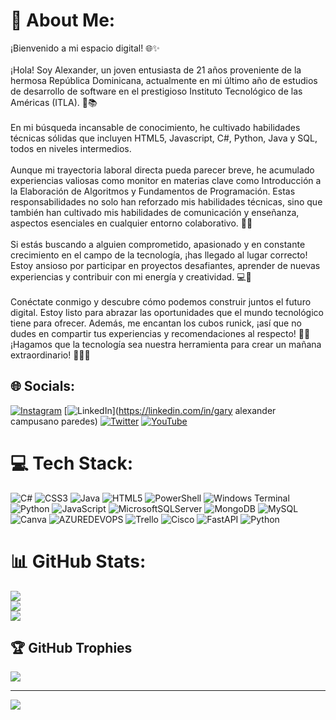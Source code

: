 # 💫 About Me:
¡Bienvenido a mi espacio digital! 🌐✨<br><br>¡Hola! Soy Alexander, un joven entusiasta de 21 años proveniente de la hermosa República Dominicana, actualmente en mi último año de estudios de desarrollo de software en el prestigioso Instituto Tecnológico de las Américas (ITLA). 🚀📚<br><br>En mi búsqueda incansable de conocimiento, he cultivado habilidades técnicas sólidas que incluyen HTML5, Javascript, C#, Python, Java y SQL, todos en niveles intermedios. <br><br>Aunque mi trayectoria laboral directa pueda parecer breve, he acumulado experiencias valiosas como monitor en materias clave como Introducción a la Elaboración de Algoritmos y Fundamentos de Programación. Estas responsabilidades no solo han reforzado mis habilidades técnicas, sino que también han cultivado mis habilidades de comunicación y enseñanza, aspectos esenciales en cualquier entorno colaborativo. 🤝💬<br><br>Si estás buscando a alguien comprometido, apasionado y en constante crecimiento en el campo de la tecnología, ¡has llegado al lugar correcto! Estoy ansioso por participar en proyectos desafiantes, aprender de nuevas experiencias y contribuir con mi energía y creatividad. 💻🌈<br><br>Conéctate conmigo y descubre cómo podemos construir juntos el futuro digital. Estoy listo para abrazar las oportunidades que el mundo tecnológico tiene para ofrecer. Además, me encantan los cubos runick, ¡así que no dudes en compartir tus experiencias y recomendaciones al respecto! 🤩🎲 ¡Hagamos que la tecnología sea nuestra herramienta para crear un mañana extraordinario! 🚀👨‍💻


## 🌐 Socials:
[![Instagram](https://img.shields.io/badge/Instagram-%23E4405F.svg?logo=Instagram&logoColor=white)](https://instagram.com/g_campusano_) [![LinkedIn](https://img.shields.io/badge/LinkedIn-%230077B5.svg?logo=linkedin&logoColor=white)](https://linkedin.com/in/gary alexander campusano paredes) [![Twitter](https://img.shields.io/badge/Twitter-%231DA1F2.svg?logo=Twitter&logoColor=white)](https://twitter.com/G_Campusano_) [![YouTube](https://img.shields.io/badge/YouTube-%23FF0000.svg?logo=YouTube&logoColor=white)](https://youtube.com/@g_campusano) 

# 💻 Tech Stack:
![C#](https://img.shields.io/badge/c%23-%23239120.svg?style=for-the-badge&logo=csharp&logoColor=white) ![CSS3](https://img.shields.io/badge/css3-%231572B6.svg?style=for-the-badge&logo=css3&logoColor=white) ![Java](https://img.shields.io/badge/java-%23ED8B00.svg?style=for-the-badge&logo=openjdk&logoColor=white) ![HTML5](https://img.shields.io/badge/html5-%23E34F26.svg?style=for-the-badge&logo=html5&logoColor=white) ![PowerShell](https://img.shields.io/badge/PowerShell-%235391FE.svg?style=for-the-badge&logo=powershell&logoColor=white) ![Windows Terminal](https://img.shields.io/badge/Windows%20Terminal-%234D4D4D.svg?style=for-the-badge&logo=windows-terminal&logoColor=white) ![Python](https://img.shields.io/badge/python-3670A0?style=for-the-badge&logo=python&logoColor=ffdd54) ![JavaScript](https://img.shields.io/badge/javascript-%23323330.svg?style=for-the-badge&logo=javascript&logoColor=%23F7DF1E) ![MicrosoftSQLServer](https://img.shields.io/badge/Microsoft%20SQL%20Server-CC2927?style=for-the-badge&logo=microsoft%20sql%20server&logoColor=white) ![MongoDB](https://img.shields.io/badge/MongoDB-%234ea94b.svg?style=for-the-badge&logo=mongodb&logoColor=white) ![MySQL](https://img.shields.io/badge/mysql-%2300000f.svg?style=for-the-badge&logo=mysql&logoColor=white) ![Canva](https://img.shields.io/badge/Canva-%2300C4CC.svg?style=for-the-badge&logo=Canva&logoColor=white) ![AZUREDEVOPS](https://img.shields.io/badge/azuredevops-0078D7.svg?style=for-the-badge&logo=azuredevops&logoColor=white&color=%230078D7) ![Trello](https://img.shields.io/badge/Trello-%23026AA7.svg?style=for-the-badge&logo=Trello&logoColor=white) ![Cisco](https://img.shields.io/badge/cisco-%23049fd9.svg?style=for-the-badge&logo=cisco&logoColor=black) ![FastAPI](https://img.shields.io/badge/FastAPI-005571?style=for-the-badge&logo=fastapi) ![Python](https://img.shields.io/badge/python-3670A0?style=for-the-badge&logo=python&logoColor=ffdd54)
# 📊 GitHub Stats:
![](https://github-readme-stats.vercel.app/api?username=Alexander&theme=react&hide_border=false&include_all_commits=true&count_private=true)<br/>
![](https://github-readme-streak-stats.herokuapp.com/?user=Alexander&theme=react&hide_border=false)<br/>
![](https://github-readme-stats.vercel.app/api/top-langs/?username=Alexander&theme=react&hide_border=false&include_all_commits=true&count_private=true&layout=compact)

## 🏆 GitHub Trophies
![](https://github-profile-trophy.vercel.app/?username=Alexander&theme=radical&no-frame=false&no-bg=true&margin-w=4)

---
[![](https://visitcount.itsvg.in/api?id=Alexander&icon=0&color=0)](https://visitcount.itsvg.in)

<!-- Proudly created with GPRM ( https://gprm.itsvg.in ) -->
